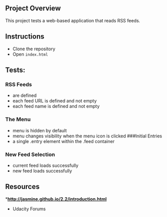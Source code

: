 

## Project Overview

This project tests a web-based application that reads RSS feeds.


## Instructions

* Clone the repository
* Open `index.html`


## Tests:

### RSS Feeds
 * are defined
 * each feed URL is defined and not empty
 * each feed name is defined and not empty
### The Menu
  * menu is hidden by default
  * menu changes visibility when the menu icon is clicked
###Initial Entries
  * a single .entry element within the .feed container
### New Feed Selection
  * current feed loads successfully
  * new feed loads successfully

## Resources
*<strong>http://jasmine.github.io/2.2/introduction.html</strong>
* Udacity Forums